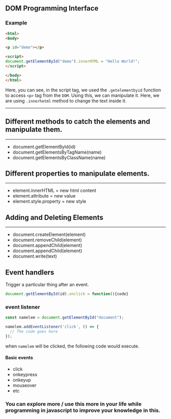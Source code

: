 ## DOM Programming Interface

### Example

```HTML
<html>
<body>

<p id="demo"></p>

<script>
document.getElementById("demo").innerHTML = "Hello World!";
</script>

</body>
</html>
```

Here, you can see, in the script tag, we used the `.getelementbyid` function to access `<p>` tag from the `DOM`. Using this, we can manipulate it. Here, we are using `.innerhetml` method to change the text inside it.

---

## Different methods to catch the elements and manipulate them.

---

* document.getElementById(id)
* document.getElementsByTagName(name)
* document.getElementsByClassName(name)	

## Different properties to manipulate elements.

---

* element.innerHTML =  new html content
* element.attribute = new value
* element.style.property = new style

## Adding and Deleting Elements

---

* document.createElement(element)	
* document.removeChild(element)	
* document.appendChild(element)	
* document.appendChild(element)	
* document.write(text)	

## Event handlers

Trigger a particular thing after an event.

```javascript
document.getElementById(id).onclick = function(){code}	
```

### event listener

```javascript
const namelem = document.getElementById("document");

namelem.addEventListener('click', () => {
  // The code goes here
});
```

when `namelem` will be clicked, the following code would execute.

#### Basic events

* click
* onkeypress
* onkeyup
* mouseover
* etc

### You can explore more / use this more in your life while programming in javascript to improve your knowledge in this.